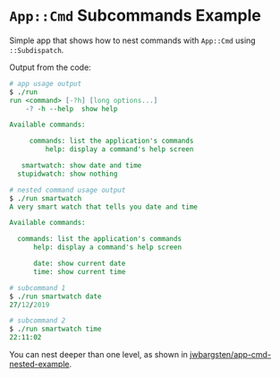 # `App::Cmd` Subcommands Example

Simple app that shows how to nest commands with `App::Cmd` using `::Subdispatch`.

Output from the code:

```perl
# app usage output
$ ./run
run <command> [-?h] [long options...]
	-? -h --help  show help

Available commands:

     commands: list the application's commands
         help: display a command's help screen

   smartwatch: show date and time
  stupidwatch: show nothing
```

```perl
# nested command usage output
$ ./run smartwatch
A very smart watch that tells you date and time

Available commands:

  commands: list the application's commands
      help: display a command's help screen

      date: show current date
      time: show current time
```

```perl
# subcommand 1
$ ./run smartwatch date
27/12/2019

# subcommand 2
$ ./run smartwatch time
22:11:02
```

You can nest deeper than one level, as shown in [jwbargsten/app-cmd-nested-example](jwbargsten/app-cmd-nested-example).